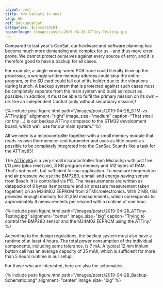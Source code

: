 ```yaml
---
layout: post
title: Two CanSats in one!
lang: EN
ref: BackupCanSat
categories: [cansat2019]
teaserImage: /images/posts/2019-04-28_ATTiny-Testing.jpg
---
```


Compared to last year's CanSat, our hardware and software planning has become much more demanding and complex for us – and thus more error-prone. We cannot protect ourselves against every source of error, and it is therefore good to have a backup for all cases.

For example, a single wrong-wired PCB trace could literally blow up the processor, a wrongly written memory address could stop the entire program, or the SD card could fall out of its holder due to the vibrations during launch. A backup system that is protected against such cases must be completely separate from the main system and build as robust as possible. In addition, it must be able to fulfil the primary mission on its own – i.e. like an independent CanSat (only without secondary mission)!

{% include post-figure.html path="/images/posts/2019-04-28_STM-vs-ATTiny.jpg" alignment="right" image_size="medium" caption="That small (or tiny ...) is our backup ATTiny compared to the STM32 development board, which we'll use for our main system." %}

All we need is a microcontroller together with a small memory module that reads its own thermometer and barometer and uses as little power as possible to be completely integrated into the CanSat. Sounds like a task for the ATTiny85!

The [ATTiny85](https://www.microchip.com/wwwproducts/en/ATtiny85) is a very small microcontroller from Microchip with just five I/O pins (plus reset pin), 8 KB program memory and 512 bytes of RAM. That's not much, but sufficient for our application. To measure temperature and air pressure we use the BMP280, a small and energy-saving sensor from Bosch. It is controlled via I²C. The measurements are written as datapacks of 8 bytes (temperature and air pressure measurement taken together) on an M24M02 EEPROM from STMicroelectronics. With 2 MB, this provides enough memory for 31,250 measurements, which corresponds to approximately 8 measurements per second with a runtime of one hour.

{% include post-figure.html path="/images/posts/2019-04-28_ATTiny-Testing.jpg" alignment="center" image_size="big" caption="Trying to control the BMP280 sensor and the M24M02 EEPROM using the ATTiny." %}

According to the design regulations, the backup system must also have a runtime of at least 4 hours. The total power consumption of the individual components, including some tolerance, is 7 mA. A typical 12 mm lithium button cell has an average capacity of 35 mAh, which is sufficient for more than 5 hours runtime in our setup.

For those who are interested, here are also the schematics:

{% include post-figure.html path="/images/posts/2019-04-28_Backup-Schematic.png" alignment="center" image_size="big" %}
